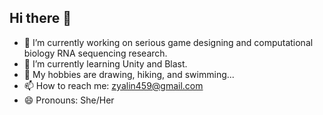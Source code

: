 ## Hi there 👋

<!--
**zyalin459/zyalin459** is a ✨ _special_ ✨ repository because its `README.md` (this file) appears on your GitHub profile.

Here are some ideas to get you started:
-->

- 🔭 I’m currently working on serious game designing and computational biology RNA sequencing research.
- 🌱 I’m currently learning Unity and Blast.
- 💃 My hobbies are drawing, hiking, and swimming...
- 📫 How to reach me: zyalin459@gmail.com
- 😄 Pronouns: She/Her
